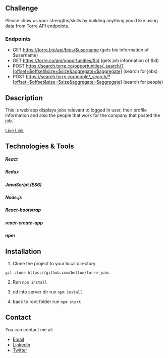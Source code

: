## Challenge
Please show us your strengths/skills by building
anything you’d like using data from [Torre](torre.co) API endpoints.

### Endpoints
- GET https://torre.bio/api/bios/$username (gets bio information of $username)
- GET https://torre.co/api/opportunities/$id (gets job information of $id)
- POST https://search.torre.co/opportunities/_search/?[offset=$offset&size=$size&aggregate=$aggregate] (search for jobs)
- POST https://search.torre.co/people/_search/?[offset=$offset&size=$size&aggregate=$aggregate] (search for people)


## Description
This is web app displays jobs relevant to logged In user, their profile information and also the people that work for the company that posted the job.


[Live Link](https://torre-v2.herokuapp.com)

## Technologies & Tools
##### React
##### Redux
##### JavaScript (ES6)
##### Node.js
##### React-bootstrap
##### react-create-app
##### npm

## Installation

1. Clone the project to your local directory

```
git clone https://github.com/bellom/torre-jobs
```

2. Run `npm install`

3. cd into server dir run `npm install`

4. back to root folder run `npm start`

## Contact

You can contact me at:

- [Email](bellomsean@gmail.com)
- [Linkedin](https://www.linkedin.com/in/bellom/)
- [Twitter](https://twitter.com/bellom)
